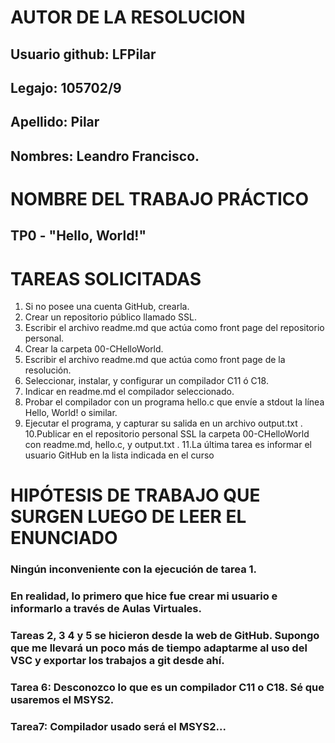 # **AUTOR DE LA RESOLUCION**
## Usuario github: LFPilar
## Legajo: 105702/9
## Apellido: Pilar
## Nombres: Leandro Francisco.

# **NOMBRE DEL TRABAJO PRÁCTICO**
## TP0 - "Hello, World!"
# TAREAS SOLICITADAS
1. Si no posee una cuenta GitHub, crearla.
2. Crear un repositorio público llamado SSL.
3. Escribir el archivo readme.md que actúa como front page del repositorio
personal.
4. Crear la carpeta 00-CHelloWorld.
5. Escribir el archivo readme.md que actúa como front page de la resolución.
6. Seleccionar, instalar, y configurar un compilador C11 ó C18.
7. Indicar en readme.md el compilador seleccionado.
8. Probar el compilador con un programa hello.c que envíe a stdout la línea
Hello, World! o similar.
9. Ejecutar el programa, y capturar su salida en un archivo output.txt .
10.Publicar en el repositorio personal SSL la carpeta 00-CHelloWorld con
readme.md, hello.c, y output.txt .
11.La última tarea es informar el usuario GitHub en la lista indicada en el curso

# **HIPÓTESIS DE TRABAJO QUE SURGEN LUEGO DE LEER EL ENUNCIADO**
### Ningún inconveniente con la ejecución de tarea 1. 
### En realidad, lo primero que hice fue crear mi usuario e informarlo a través de Aulas Virtuales.
### Tareas 2, 3 4 y 5 se hicieron desde la web de GitHub. Supongo que me llevará un poco más de tiempo adaptarme al uso del VSC y exportar los trabajos a git desde ahí.
### Tarea 6: Desconozco lo que es un compilador C11 o C18. Sé que usaremos el MSYS2.
### Tarea7: Compilador usado será el MSYS2...
 

